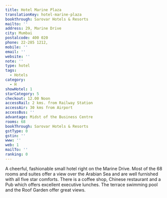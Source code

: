 ```yaml
---
title: Hotel Marine Plaza
translationKey: hotel-marine-plaza
bookthrough: Sarovar Hotels & Resorts
mailto: ''
address: 29, Marine Drive
city: Mumbai
postalcode: 400 020
phone: 22-285 1212,
mobile: ''
email: ''
website: ''
note: ''
type: hotel
tags:
  - Hotels
category:
  - H
showHotel: 1
starCategory: 5
checkout: 12.00 Noon
accessRail: 2 kms. from Railway Station
accessAir: 30 kms from Airport
accessBus: ''
advantage: Midst of the Business Centre
rooms: 68
bookThrough: Sarovar Hotels & Resorts
gstType: 0
gstin: ''
www: ''
web: 1
mailTo: ''
ranking: 0
---
```







A cheerful, fashionable small hotel right on the Marine Drive. Most of the 68 rooms and suites offer a view over the Arabian Sea and are well furnished with all five star comforts. There is a coffee shop, Chinese restaurant and a Pub which offers excellent executive lunches. The terrace swimming pool and the Roof Garden offer great views.